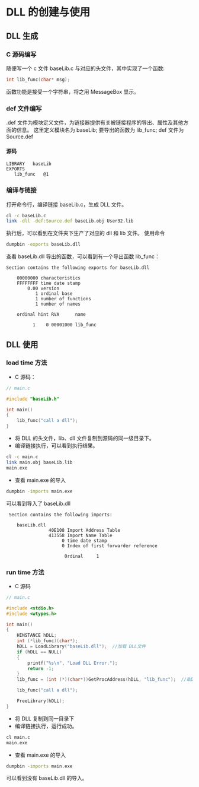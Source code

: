 # DLL 的创建与使用

## DLL 生成
### C 源码编写
随便写一个 c 文件 baseLib.c 与对应的头文件，其中实现了一个函数:
``` C
int lib_func(char* msg);
```
函数功能是接受一个字符串，将之用 MessageBox 显示。
### def 文件编写
.def 文件为模块定义文件，为链接器提供有关被链接程序的导出、属性及其他方面的信息。
这里定义模块名为 baseLib; 要导出的函数为 lib_func; def 文件为 Source.def
#### 源码
```
LIBRARY   baseLib
EXPORTS
   lib_func   @1
```
### 编译与链接
打开命令行，编译链接 baseLib.c，生成 DLL 文件。
``` bash
cl -c baseLib.c
link -dll -def:Source.def baseLib.obj User32.lib
```
执行后，可以看到在文件夹下生产了对应的 dll 和 lib 文件。
使用命令
``` bash
dumpbin -exports baseLib.dll
```
查看 baseLib.dll 导出的函数，可以看到有一个导出函数 lib_func：
```
Section contains the following exports for baseLib.dll

    00000000 characteristics
    FFFFFFFF time date stamp
        0.00 version
           1 ordinal base
           1 number of functions
           1 number of names

    ordinal hint RVA      name

          1    0 00001000 lib_func
```

## DLL 使用
### load time 方法
+ C 源码：
``` C
// main.c

#include "baseLib.h"

int main()
{
	lib_func("call a dll");
}
```
+ 将 DLL 的头文件，lib、dll 文件复制到源码的同一级目录下。
+ 编译链接执行，可以看到执行结果。
``` bash
cl -c main.c
link main.obj baseLib.lib
main.exe
```
+ 查看 main.exe 的导入
``` bash
dumpbin -imports main.exe
```
可以看到导入了 baseLib.dll
```
 Section contains the following imports:

    baseLib.dll
                40E108 Import Address Table
                413558 Import Name Table
                     0 time date stamp
                     0 Index of first forwarder reference

                      Ordinal     1
```
### run time 方法
+ C 源码
``` C
// main.c

#include <stdio.h>
#include <wtypes.h>

int main()
{
	HINSTANCE hDLL;
	int (*lib_func)(char*);
	hDLL = LoadLibrary("baseLib.dll");  //加载 DLL文件  
	if (hDLL == NULL)
	{
		printf("%s\n", "Load DLL Error.");
		return -1;
	}
	lib_func = (int (*)(char*))GetProcAddress(hDLL, "lib_func");  //取DLL中的函数地址，以备调用 

	lib_func("call a dll");

	FreeLibrary(hDLL);
}
```
+ 将 DLL 复制到同一目录下
+ 编译链接执行，运行成功。
``` bash
cl main.c
main.exe
```
+ 查看 main.exe 的导入
``` bash
dumpbin -imports main.exe
```
可以看到没有 baseLib.dll 的导入。
